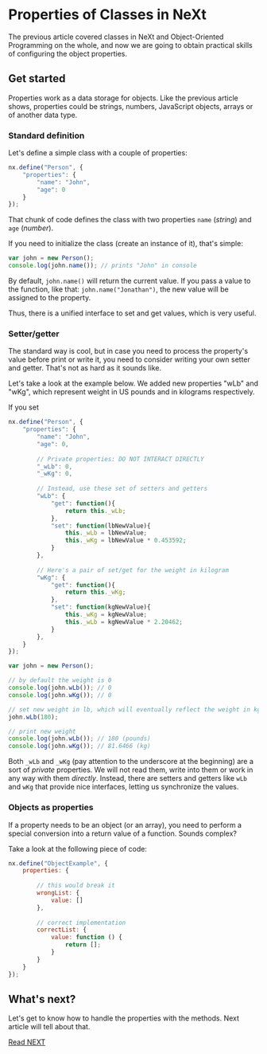 # Properties of Classes in NeXt
The previous article covered classes in NeXt and Object-Oriented Programming on the whole, and now we are going to obtain practical skills of configuring the object properties.

## Get started
Properties work as a data storage for objects. Like the previous article shows, properties could be strings, numbers, JavaScript objects, arrays or of another data type.

### Standard definition
Let's define a simple class with a couple of properties:

```JavaScript
nx.define("Person", {
	"properties": {
		"name": "John",
		"age": 0
	}
});
```

That chunk of code defines the class with two properties ```name``` (*string*) and ```age``` (*number*).

If you need to initialize the class (create an instance of it), that's simple:

```JavaScript
var john = new Person();
console.log(john.name()); // prints "John" in console
```
By default, ```john.name()``` will return the current value. If you pass a value to the function, like that: ```john.name("Jonathan")```, the new value will be assigned to the property.

Thus, there is a unified interface to set and get values, which is very useful.

### Setter/getter
The standard way is cool, but in case you need to process the property's value before print or write it, you need to consider writing your own setter and getter. That's not as hard as it sounds like.

Let's take a look at the example below. We added new properties "wLb" and "wKg", which represent weight in US pounds and in kilograms respectively. 

If you set 

```JavaScript
nx.define("Person", {
	"properties": {
		"name": "John",
		"age": 0,
		
		// Private properties: DO NOT INTERACT DIRECTLY
		"_wLb": 0,
		"_wKg": 0,
		
		// Instead, use these set of setters and getters
		"wLb": {
			"get": function(){
				return this._wLb;
			},
			"set": function(lbNewValue){
				this._wLb = lbNewValue;
				this._wKg = lbNewValue * 0.453592;
			}
		},
		
		// Here's a pair of set/get for the weight in kilogram
		"wKg": {
			"get": function(){
				return this._wKg;
			},
			"set": function(kgNewValue){
				this._wKg = kgNewValue;
				this._wLb = kgNewValue * 2.20462;
			}
		},
	}
});

var john = new Person();

// by default the weight is 0
console.log(john.wLb()); // 0
console.log(john.wKg()); // 0

// set new weight in lb, which will eventually reflect the weight in kg
john.wLb(180);

// print new weight
console.log(john.wLb()); // 180 (pounds)
console.log(john.wKg()); // 81.6466 (kg)
```

Both ```_wLb``` and ```_wKg``` (pay attention to the underscore at the beginning) are a sort of *private* properties. We will not read them, write into them or work in any way with them *directly*. Instead, there are setters and getters like ```wLb``` and ```wKg``` that provide nice interfaces, letting us synchronize the values.

### Objects as properties
If a property needs to be an object (or an array), you need to perform a special conversion into a return value of a function. Sounds complex?

Take a look at the following piece of code:

```JavaScript
nx.define("ObjectExample", {
	properties: {
	
		// this would break it
		wrongList: {
			value: []
		},
		
		// correct implementation
		correctList: {
			value: function () {
				return [];
			}
		}
	}
});
```
 

## What's next?
Let's get to know how to handle the properties with the methods. Next article will tell about that.

[Read NEXT](tutorial-004-2.md)